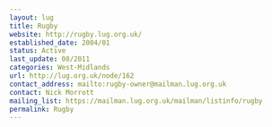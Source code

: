 ```yaml
---
layout: lug
title: Rugby
website: http://rugby.lug.org.uk/
established_date: 2004/01
status: Active
last_update: 08/2011
categories: West-Midlands
url: http://lug.org.uk/node/162
contact_address: mailto:rugby-owner@mailman.lug.org.uk
contact: Nick Morrott
mailing_list: https://mailman.lug.org.uk/mailman/listinfo/rugby
permalink: Rugby
---
```

